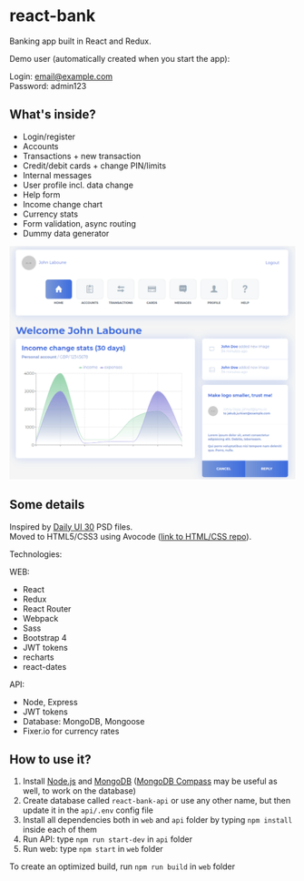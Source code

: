 # react-bank

Banking app built in React and Redux.

Demo user (automatically created when you start the app):

Login: email@example.com<br />
Password: admin123

## What's inside?

* Login/register
* Accounts
* Transactions + new transaction
* Credit/debit cards + change PIN/limits
* Internal messages
* User profile incl. data change
* Help form
* Income change chart
* Currency stats
* Form validation, async routing
* Dummy data generator

![react-bank screenshot](screenshot.png?raw=true)

## Some details
Inspired by [Daily UI 30](https://symu.co/freebies/ui-kits-9/daily-ui-30-elements/) PSD files.<br />
Moved to HTML5/CSS3 using Avocode ([link to HTML/CSS repo](https://github.com/jurkian/daily-ui-30-html)).

Technologies:

WEB:
* React
* Redux
* React Router
* Webpack
* Sass
* Bootstrap 4
* JWT tokens
* recharts
* react-dates

API:
* Node, Express
* JWT tokens
* Database: MongoDB, Mongoose
* Fixer.io for currency rates

## How to use it?

1. Install [Node.js](https://nodejs.org/) and [MongoDB](https://www.mongodb.com/) ([MongoDB Compass](https://www.mongodb.com/products/compass) may be useful as well, to work on the database)
2. Create database called `react-bank-api` or use any other name, but then update it in the `api/.env` config file
3. Install all dependencies both in `web` and `api` folder by typing `npm install` inside each of them
4. Run API: type `npm run start-dev` in `api` folder
5. Run web: type `npm start` in `web` folder

To create an optimized build, run `npm run build` in `web` folder
